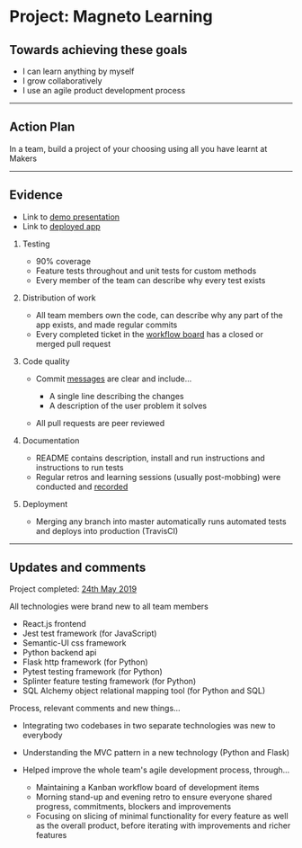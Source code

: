 # Project: Magneto Learning

## Towards achieving these goals

- I can learn anything by myself
- I grow collaboratively
- I use an agile product development process

------

## Action Plan

In a team, build a project of your choosing using all you have learnt at Makers

------

## Evidence

- Link to [demo presentation](https://docs.google.com/presentation/d/1O3Qw11uWk-g_1mEG3QZBzduglTaBqY-MLAOqOxz4kBw/edit#slide=id.g585c21e6ad_8_160)
- Link to [deployed app](http://mag-neto.herokuapp.com/)

1. Testing
    - 90% coverage
    - Feature tests throughout and unit tests for custom methods
    - Every member of the team can describe why every test exists

2. Distribution of work
    - All team members own the code, can describe why any part of the app exists, and made regular commits
    - Every completed ticket in the [workflow board](https://github.com/mattTea/magnetism/projects/1) has a closed or merged pull request

3. Code quality
    - Commit [messages](https://github.com/mattTea/magnetism/commits/master) are clear and include...
      - A single line describing the changes
      - A description of the user problem it solves

    - All pull requests are peer reviewed

5. Documentation
    - README contains description, install and run instructions and instructions to run tests
    - Regular retros and learning sessions (usually post-mobbing) were conducted and [recorded](https://github.com/mattTea/magnetism/tree/master/problem)

6. Deployment
    - Merging any branch into master automatically runs automated tests and deploys into production (TravisCI)

------

## Updates and comments

Project completed: [24th May 2019](https://github.com/mattTea/magnetism)

All technologies were brand new to all team members
- React.js frontend
- Jest test framework (for JavaScript)
- Semantic-UI css framework
- Python backend api
- Flask http framework (for Python)
- Pytest testing framework (for Python)
- Splinter feature testing framework (for Python)
- SQL Alchemy object relational mapping tool (for Python and SQL)


Process, relevant comments and new things...

- Integrating two codebases in two separate technologies was new to everybody

- Understanding the MVC pattern in a new technology (Python and Flask)

- Helped improve the whole team's agile development process, through...
  - Maintaining a Kanban workflow board of development items
  - Morning stand-up and evening retro to ensure everyone shared progress, commitments, blockers and improvements
  - Focusing on slicing of minimal functionality for every feature as well as the overall product, before iterating with improvements and richer features